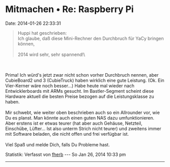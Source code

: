 Mitmachen • Re: Raspberry Pi
============================

Date: 2014-01-26 22:33:31

> <div>
>
> Huppi hat geschrieben:\
> Ich glaube, daß diese Mini-Rechner den Durchbruch für YaCy bringen
> können,\
> \
> 2014 wird sehr, sehr spannend!\
>
> </div>

\
\
Prima! Ich würd\'s jetzt zwar nicht schon vorher Durchbruch nennen, aber
CubieBoard2 und 3 (CubieTruck) haben wirklich eine gute Leistung. (Ok.
Ein Vier-Kerner wäre noch besser\...) Habe heute mal wieder nach
Entwicklerboards mit ARMs gesucht. Im Bastler-Segment scheint diese
Hardware aktuell die besten Preise bezogen auf die Leistungsklasse zu
haben.\
\
Mir schwebt, wie weiter oben beschrieben auch so ein Allrounder vor, wie
Du es planst. Man könnte auch einen guten NAS dazu umfunktionieren. Aber
erstens ist er etwas teurer (hat aber auch Gehäuse, Netzteil, Einschübe,
Lüfter\... Ist also unterm Strich nicht teurer) und zweitens immer mit
Software beladen, die nicht offen und frei verfügbar ist.\
\
Viel Spaß und melde Dich, falls Du Probleme hast.

Statistik: Verfasst von
[fherb](http://forum.yacy-websuche.de/memberlist.php?mode=viewprofile&u=9031)
--- So Jan 26, 2014 10:33 pm

------------------------------------------------------------------------
